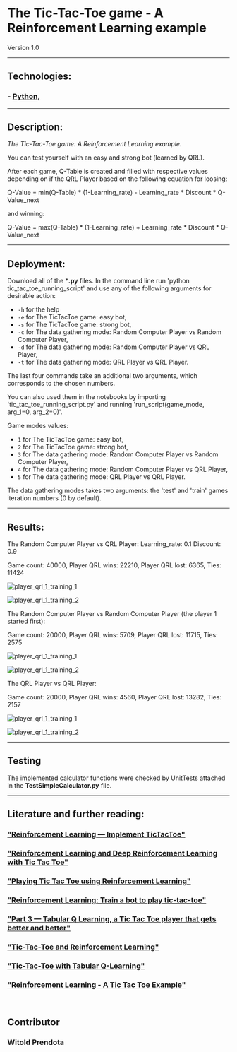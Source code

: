 # The Tic-Tac-Toe game - A Reinforcement Learning example
Version 1.0

---

## Technologies:
### - [Python](https://www.python.org),

---

## Description:
*The Tic-Tac-Toe game: A Reinforcement Learning example.*

You can test yourself with an easy and strong bot (learned by QRL). 

After each game, Q-Table is created and filled with respective values depending on if the QRL Player based on the following equation for loosing:

Q-Value = min(Q-Table) * (1-Learning_rate) - Learning_rate * Discount * Q-Value_next

and winning:

Q-Value = max(Q-Table) * (1-Learning_rate) + Learning_rate * Discount * Q-Value_next

---

## Deployment:
Download all of the ***.py** files. In the command line run 'python tic_tac_toe_running_script' and use any of the following arguments for desirable action:
* ```-h``` for the help
* ```-e``` for The TicTacToe game: easy bot,
* ```-s``` for The TicTacToe game: strong bot,
* ```-c``` for The data gathering mode: Random Computer Player vs Random Computer Player,
* ```-d``` for The data gathering mode: Random Computer Player vs QRL Player,
* ```-t``` for The data gathering mode: QRL Player vs QRL Player.

The last four commands take an additional two arguments, which corresponds to the chosen numbers.

You can also used them in the notebooks by importing 'tic_tac_toe_running_script.py' and running 'run_script(game_mode, arg_1=0, arg_2=0)'.

Game modes values:

* ```1``` for The TicTacToe game: easy bot,
* ```2``` for The TicTacToe game: strong bot,
* ```3``` for The data gathering mode: Random Computer Player vs Random Computer Player,
* ```4``` for The data gathering mode: Random Computer Player vs QRL Player,
* ```5``` for The data gathering mode: QRL Player vs QRL Player.

The data gathering modes takes two arguments: the 'test' and 'train' games iteration numbers (0 by default).

---

## Results:

The Random Computer Player vs QRL Player:
Learning_rate: 0.1
Discount: 0.9

Game count: 40000, Player QRL wins: 22210, Player QRL lost: 6365, Ties: 11424

![player_qrl_1_training_1](https://user-images.githubusercontent.com/5718654/68550660-fd0ba300-0404-11ea-99c2-24b5582bed0e.png)

![player_qrl_1_training_2](https://user-images.githubusercontent.com/5718654/68550661-fda43980-0404-11ea-8d0c-ef78fd7a0b99.png)

The Random Computer Player vs Random Computer Player (the player 1 started first):

Game count: 20000, Player QRL wins: 5709, Player QRL lost: 11715, Ties: 2575

![player_qrl_1_training_1](https://user-images.githubusercontent.com/5718654/68550584-56bf9d80-0404-11ea-8a42-81c795f8f31b.png)

![player_qrl_1_training_2](https://user-images.githubusercontent.com/5718654/68550585-56bf9d80-0404-11ea-9210-d7a12ef67a87.png)


The QRL Player vs QRL Player:

Game count: 20000, Player QRL wins: 4560, Player QRL lost: 13282, Ties: 2157

![player_qrl_1_training_1](https://user-images.githubusercontent.com/5718654/68550679-36dca980-0405-11ea-9702-7294373b14ad.png)

![player_qrl_1_training_2](https://user-images.githubusercontent.com/5718654/68550680-36dca980-0405-11ea-9b6b-e5e3e716b901.png)

---

## Testing
The implemented calculator functions were checked by UnitTests attached in the **TestSimpleCalculator.py** file.

--- 

## Literature and further reading:
### ["Reinforcement Learning — Implement TicTacToe"](https://towardsdatascience.com/reinforcement-learning-implement-tictactoe-189582bea542)


### ["Reinforcement Learning and Deep Reinforcement Learning with Tic Tac Toe"](https://towardsdatascience.com/reinforcement-learning-and-deep-reinforcement-learning-with-tic-tac-toe-588d09c41dda)


### ["Playing Tic Tac Toe using Reinforcement Learning"](https://www.codementor.io/rohitagrawalofficialmail/playing-tic-tac-toe-using-reinforcement-learning-x5rf9xvey)


### ["Reinforcement Learning: Train a bot to play tic-tac-toe"](https://becominghuman.ai/reinforcement-learning-step-by-step-17cde7dbc56c)


### ["Part 3 — Tabular Q Learning, a Tic Tac Toe player that gets better and better"](https://medium.com/@carsten.friedrich/part-3-tabular-q-learning-a-tic-tac-toe-player-that-gets-better-and-better-fa4da4b0892a)


### ["Tic-Tac-Toe and Reinforcement Learning"](https://medium.com/swlh/tic-tac-toe-and-deep-neural-networks-ea600bc53f51)


### ["Tic-Tac-Toe with Tabular Q-Learning"](https://dev.to/nestedsoftware/tic-tac-toe-with-tabular-q-learning-1kdn)

### ["Reinforcement Learning - A Tic Tac Toe Example"](https://www.codeproject.com/Articles/1400011/Reinforcement-Learning-A-Tic-Tac-Toe-Example)

&nbsp;

## Contributor
### Witold Prendota
